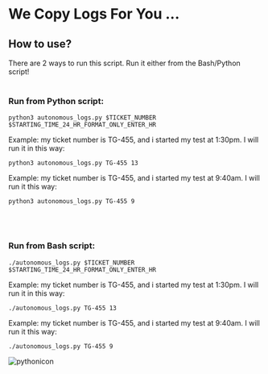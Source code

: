 # We Copy Logs For You ...

## How to use?
There are 2 ways to run this script. Run it either from the Bash/Python script!
<br>
<br>

### Run from Python script:
```
python3 autonomous_logs.py $TICKET_NUMBER $STARTING_TIME_24_HR_FORMAT_ONLY_ENTER_HR
```
Example: my ticket number is TG-455, and i started my test at 1:30pm. I will run it in this way:
```
python3 autonomous_logs.py TG-455 13
```
Example: my ticket number is TG-455, and i started my test at 9:40am. I will run it this way:
```
python3 autonomous_logs.py TG-455 9
```
<br>
<br>

### Run from Bash script:

```
./autonomous_logs.py $TICKET_NUMBER $STARTING_TIME_24_HR_FORMAT_ONLY_ENTER_HR
```
Example: my ticket number is TG-455, and i started my test at 1:30pm. I will run it in this way:
```
./autonomous_logs.py TG-455 13
```
Example: my ticket number is TG-455, and i started my test at 9:40am. I will run it this way:
```
./autonomous_logs.py TG-455 9
```
![pythonicon](https://user-images.githubusercontent.com/114124769/212825811-bfe0e210-269e-4fdb-b619-da42b0fb6bf2.png)
